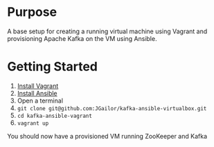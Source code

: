 # Purpose

A base setup for creating a running virtual machine using Vagrant and provisioning Apache Kafka on the VM using Ansible.

# Getting Started

1. [Install Vagrant](https://docs.vagrantup.com/v2/installation/index.html)
2. [Install Ansible](http://docs.ansible.com/intro_installation.html#installation)
3. Open a terminal
4. ````git clone git@github.com:JGailor/kafka-ansible-virtualbox.git````
5. ````cd kafka-ansible-vagrant````
6. ````vagrant up````

You should now have a provisioned VM running ZooKeeper and Kafka


